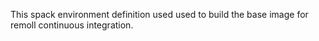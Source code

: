 This spack environment definition used used to build the base image for remoll continuous integration.
